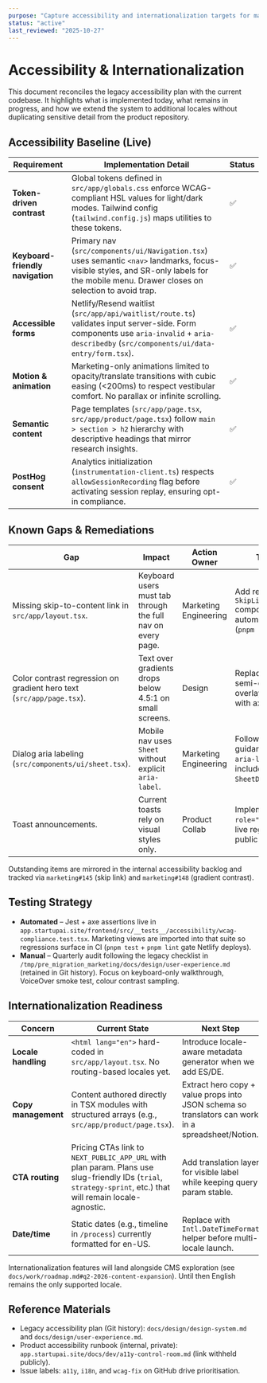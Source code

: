 ```yaml
---
purpose: "Capture accessibility and internationalization targets for marketing"
status: "active"
last_reviewed: "2025-10-27"
---
```


# Accessibility & Internationalization

This document reconciles the legacy accessibility plan with the current codebase. It highlights what is implemented today, what remains in progress, and how we extend the system to additional locales without duplicating sensitive detail from the product repository.

## Accessibility Baseline (Live)

| Requirement | Implementation Detail | Status |
| --- | --- | --- |
| **Token-driven contrast** | Global tokens defined in `src/app/globals.css` enforce WCAG-compliant HSL values for light/dark modes. Tailwind config (`tailwind.config.js`) maps utilities to these tokens. | ✅ |
| **Keyboard-friendly navigation** | Primary nav (`src/components/ui/Navigation.tsx`) uses semantic `<nav>` landmarks, focus-visible styles, and SR-only labels for the mobile menu. Drawer closes on selection to avoid trap. | ✅ |
| **Accessible forms** | Netlify/Resend waitlist (`src/app/api/waitlist/route.ts`) validates input server-side. Form components use `aria-invalid` + `aria-describedby` (`src/components/ui/data-entry/form.tsx`). | ✅ |
| **Motion & animation** | Marketing-only animations limited to opacity/translate transitions with cubic easing (<200ms) to respect vestibular comfort. No parallax or infinite scrolling. | ✅ |
| **Semantic content** | Page templates (`src/app/page.tsx`, `src/app/product/page.tsx`) follow `main > section > h2` hierarchy with descriptive headings that mirror research insights. | ✅ |
| **PostHog consent** | Analytics initialization (`instrumentation-client.ts`) respects `allowSessionRecording` flag before activating session replay, ensuring opt-in compliance. | ✅ |

## Known Gaps & Remediations

| Gap | Impact | Action Owner | Target |
| --- | --- | --- | --- |
| Missing skip-to-content link in `src/app/layout.tsx`. | Keyboard users must tab through the full nav on every page. | Marketing Engineering | Add reusable `SkipLink` component + automated test (`pnpm lint` rule). |
| Color contrast regression on gradient hero text (`src/app/page.tsx`). | Text over gradients drops below 4.5:1 on small screens. | Design | Replace with semi-opaque overlay; verify with axe CI. |
| Dialog aria labeling (`src/components/ui/sheet.tsx`). | Mobile nav uses `Sheet` without explicit `aria-label`. | Marketing Engineering | Follow Shadcn guidance: pass `aria-label` or include `SheetDescription`. |
| Toast announcements. | Current toasts rely on visual styles only. | Product Collab | Implement `role="status"` + live region before public beta. |

Outstanding items are mirrored in the internal accessibility backlog and tracked via `marketing#145` (skip link) and `marketing#148` (gradient contrast).

## Testing Strategy

- **Automated** – Jest + axe assertions live in `app.startupai.site/frontend/src/__tests__/accessibility/wcag-compliance.test.tsx`. Marketing views are imported into that suite so regressions surface in CI (`pnpm test` + `pnpm lint` gate Netlify deploys).
- **Manual** – Quarterly audit following the legacy checklist in `/tmp/pre_migration_marketing/docs/design/user-experience.md` (retained in Git history). Focus on keyboard-only walkthrough, VoiceOver smoke test, colour contrast sampling.

## Internationalization Readiness

| Concern | Current State | Next Step |
| --- | --- | --- |
| **Locale handling** | `<html lang="en">` hard-coded in `src/app/layout.tsx`. No routing-based locales yet. | Introduce locale-aware metadata generator when we add ES/DE. |
| **Copy management** | Content authored directly in TSX modules with structured arrays (e.g., `src/app/product/page.tsx`). | Extract hero copy + value props into JSON schema so translators can work in a spreadsheet/Notion. |
| **CTA routing** | Pricing CTAs link to `NEXT_PUBLIC_APP_URL` with plan param. Plans use slug-friendly IDs (`trial`, `strategy-sprint`, etc.) that will remain locale-agnostic. | Add translation layer for visible label while keeping query param stable. |
| **Date/time** | Static dates (e.g., timeline in `/process`) currently formatted for en-US. | Replace with `Intl.DateTimeFormat` helper before multi-locale launch. |

Internationalization features will land alongside CMS exploration (see `docs/work/roadmap.md#q2-2026-content-expansion`). Until then English remains the only supported locale.

## Reference Materials

- Legacy accessibility plan (Git history): `docs/design/design-system.md` and `docs/design/user-experience.md`.
- Product accessibility runbook (internal, private): `app.startupai.site/docs/dev/a11y-control-room.md` (link withheld publicly).
- Issue labels: `a11y`, `i18n`, and `wcag-fix` on GitHub drive prioritisation.
